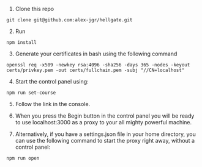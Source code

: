 1. Clone this repo

```
git clone git@github.com:alex-jgr/hellgate.git
```

2. Run

```
npm install
```

3. Generate your certificates in bash using the following command

```
openssl req -x509 -newkey rsa:4096 -sha256 -days 365 -nodes -keyout certs/privkey.pem -out certs/fullchain.pem -subj "//CN=localhost"
```

4. Start the control panel using:

```
npm run set-course
```

5. Follow the link in the console.


6. When you press the Begin button in the control panel you will be ready to use localhost:3000 as a proxy to your all mighty powerful machine.

7. Alternatively, if you have a settings.json file in your home directory, you can use the following command to start the proxy right away, without a control panel:

```
npm run open
```
